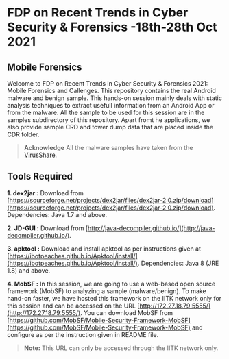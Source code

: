 # FDP on Recent Trends in Cyber Security & Forensics -18th-28th Oct 2021


## Mobile Forensics

Welcome to FDP on Recent Trends in Cyber Security & Forensics 2021: Mobile Forensics and Callenges. This repository contains the real Android malware and benign sample. This hands-on session mainly deals with static analysis techniques to extract usefull information from an Android App or from the malware. All the sample to be used for this session are in the samples subdirectory of this repository. Apart fromt he applications, we also provide sample CRD and tower dump data that are placed inside the CDR folder.

> **Acknowledge** All the malware samples have taken from the [VirusShare](https://virusshare.com/).

## Tools Required

**1. dex2jar :** Download from [https://sourceforge.net/projects/dex2jar/files/dex2jar-2.0.zip/download](https://sourceforge.net/projects/dex2jar/files/dex2jar-2.0.zip/download). Dependencies: Java 1.7 and above.


**2. JD-GUI :** Download from [http://java-decompiler.github.io/](http://java-decompiler.github.io/).


**3. apktool :** Download and install apktool as per instructions given at [https://ibotpeaches.github.io/Apktool/install/](https://ibotpeaches.github.io/Apktool/install/). Dependencies: Java 8 (JRE 1.8) and above.


**4. MobSF :** In this session, we are going to use a web-based open source framework (MobSF) to analyzing a sample (malware/benign). To make hand-on faster, we have hosted this framework on the IITK network only for this session and can be accessed on the URL [http://172.27.18.79:5555/](http://172.27.18.79:5555/). You can download MobSF from [https://github.com/MobSF/Mobile-Security-Framework-MobSF](https://github.com/MobSF/Mobile-Security-Framework-MobSF) and configure as per the instruction given in README file.


> **Note:** This URL can only be accessed through the IITK network only.
